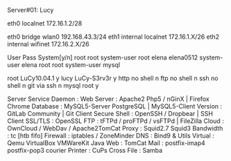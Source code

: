 Server#01: Lucy

eth0	localnet	172.16.1.2/28	

eth0	bridge		wlan0	 192.168.43.3/24
eth1	internal	localnet 172.16.1.X/26
eth2	internal	wifinet  172.16.2.X/26


User	Pass		System[y/n]
root	root		system-user root
elena	elena0512	system-user elena
root	root		system-user mysql

root	LuCy10.04.1	y
lucy	LuCy-S3rv3r	y
http	no shell	n
ftp	no shell	n
ssh	no shell	n
git	via ssh		n
mysql	root		y





Server Service Daemon :
Web Server	: Apache2 Php5 / nGinX	| Firefox Chrome
Database	: MySQL5-Server PostgreSQL | MySQL5-Client
Version		: GitLab Community	| Git Client
Secure Shell	: OpenSSH / Dropbear	| SSH Client
SSL/TLS		: OpenSSL
FTP		: tFTPd / proFTPd / vsFTPd | FileZilla
Cloud		: OwnCloud / WebDav / Apache2TomCat
Proxy		: Squid2.7 Squid3
Bandwidth	: tc [htb fifo]
Firewall	: iptables / ZoneMinder
DNS		: Bind9 & Utils
Virtual		: Qemu VirtualBox VMWareKit
Java Web	: TomCat
Mail		: postfix-imap4 postfix-pop3 courier
Printer		: CuPs
Cross File	: Samba
